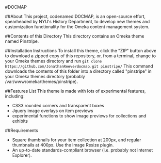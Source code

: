 #DOCMAP

##About
This project, codenamed DOCMAP, is an open-source effort, spearheaded by NYU's History Department, to develop new themes and customization functionality for the Omeka content management system. 

##Contents of this Directory
This directory contains an Omeka theme named Pinstripe. 

##Installation Instructions
To install this theme, click the "ZIP" button above to download a zipped copy of this repository, or, from a terminal, change to your Omeka themes directory and run `git clone https://github.com/JonathanReeve/docmap.git pinstripe/` This command downloads the contents of this folder into a directory called "pinstripe" in your Omeka themes directory (probably /var/www/omeka/themes/pinstripe). 

##Features List
This theme is made with lots of experimental features, including: 
 * CSS3 rounded corners and transparent boxes
 * Jquery image overlays on item previews 
 * experimental functions to show image previews for collections and exhibits

##Requirements
 * Square thumbnails for your item collection at 200px, and regular thumbnails at 400px. Use the Image Resize plugin. 
 * An up-to-date standards-compliant browser (i.e. probably not Internet Explorer). 
